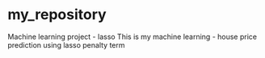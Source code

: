 # my_repository
Machine learning project - lasso
This is my machine learning - house price prediction using lasso penalty term

